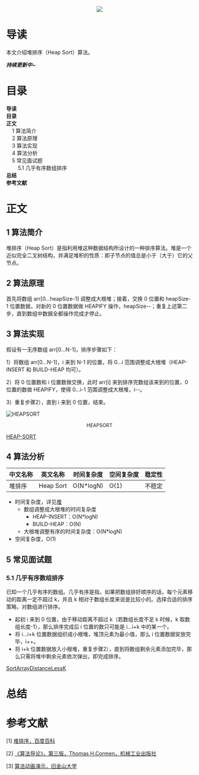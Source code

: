 <div align="center"><img src="https://gitee.com/struggle3014/picBed/raw/master/name_code.png"></div>

# 导读

本文介绍堆排序（Heap Sort）算法。

***持续更新中~***



# 目录

<nav>
<a href='#导读' style='text-decoration:none;font-weight:bolder'>导读</a><br/>
<a href='#目录' style='text-decoration:none;font-weight:bolder'>目录</a><br/>
<a href='#正文' style='text-decoration:none;font-weight:bolder'>正文</a><br/>
&nbsp;&nbsp;&nbsp;&nbsp;<a href='#1 算法简介' style='text-decoration:none;${border-style}'>1 算法简介</a><br/>
&nbsp;&nbsp;&nbsp;&nbsp;<a href='#2 算法原理' style='text-decoration:none;${border-style}'>2 算法原理</a><br/>
&nbsp;&nbsp;&nbsp;&nbsp;<a href='#3 算法实现' style='text-decoration:none;${border-style}'>3 算法实现</a><br/>
&nbsp;&nbsp;&nbsp;&nbsp;<a href='#4 算法分析' style='text-decoration:none;${border-style}'>4 算法分析</a><br/>
&nbsp;&nbsp;&nbsp;&nbsp;<a href='#5 常见面试题' style='text-decoration:none;${border-style}'>5 常见面试题</a><br/>
&nbsp;&nbsp;&nbsp;&nbsp;&nbsp;&nbsp;&nbsp;&nbsp;<a href='#5.1 几乎有序数组排序' style='text-decoration:none;${border-style}'>5.1 几乎有序数组排序</a><br/>
<a href='#总结' style='text-decoration:none;font-weight:bolder'>总结</a><br/>
<a href='#参考文献' style='text-decoration:none;font-weight:bolder'>参考文献</a><br/>
</nav>

# 正文

## 1 算法简介

堆排序（Heap Sort）是指利用堆这种数据结构所设计的一种排序算法。堆是一个近似完全二叉树结构，并满足堆积的性质：即子节点的值总是小于（大于）它的父节点。



## 2 算法原理

首先将数组 arr[0...heapSize-1] 调整成大根堆；接着，交换 0 位置和 heapSize-1 位置数据，对新的 0 位置数据做 HEAPIFY 操作，heapSize--；重复上述第二步，直到数组中数据全都操作完成才停止。



## 3 算法实现

假设有一无序数组 arr[0...N-1]，排序步骤如下：

1）将数组 arr[0...N-1]，i 来到 N-1 的位置，将 0...i 范围调整成大根堆（HEAP-INSERT 和 BUILD-HEAP 均可）。

2）将  0 位置数和 i 位置数做交换，此时 arr[i] 来到排序完数组该来到的位置，0 位置的数做 HEAPIFY，使得 0...i-1 范围调整成大根堆，i--。

3）重复步骤2），直到 i 来到 0 位置，结束。

![HEAPSORT](https://gitee.com/struggle3014/picBed/raw/master/HEAPSORT[FIXED].png)

<div align="center"><font size="2">HEAPSORT</font></div>

[HEAP-SORT](../../../../projects/alogorithm-basic/src/main/java/com/xiumei/alogrithm/sort/Code07_HeapSort.java)



## 4 算法分析

| 中文名称 | 英文名称  | 时间复杂度 | 空间复杂度 | 稳定性 |
| -------- | --------- | ---------- | ---------- | ------ |
| 堆排序   | Heap Sort | O(N*logN)  | O(1)       | 不稳定 |

* 时间复杂度，详见[堆](../../数据结构/树/堆.md)
  * 数组调整成大根堆的时间复杂度
    * HEAP-INSERT：O(N*logN)
    * BUILD-HEAP：O(N)
  * 大根堆调整有序的时间复杂度：O(N*logN)
* 空间复杂度，O(1)



## 5 常见面试题

### 5.1 几乎有序数组排序

已知一个几乎有序的数组。几乎有序是指，如果把数组排好顺序的话，每个元素移动的距离一定不超过 k，并且 k 相对于数组长度来说是比较小的。选择合适的排序策略，对数组进行排序。

* 起初 i 来到 0 位置，由于移动距离不超过 k（若数组长度不足 k 时候，k 取数组长度-1），那么排序完成后 i 位置的数只可能是 i...i+k 中的某一个。
* 将 i...i+k 位置数据组织成小根堆，堆顶元素为最小值，那么 i 位置数据安放完毕，i++。
* 将 i+k 位置数据放入小根堆，重复步骤2），直到将数组剩余元素添加完毕，那么只需将堆中剩余元素依次弹出，即完成排序。

[SortArrayDistanceLessK](../../../../projects/alogorithm-basic/src/main/java/com/xiumei/alogrithm/sort/Code08_SortArrayDistanceLessK.java)



# 总结



# 参考文献

[1] [堆排序，百度百科](https://baike.baidu.com/item/堆排序)

[2] [《算法导论》，第三版，Thomas H.Cormen，机械工业出版社](https://99baiduyun.com/baidu/算法导论)

[3] [算法动画演示，旧金山大学](https://www.cs.usfca.edu/~galles/visualization/Algorithms.html)

